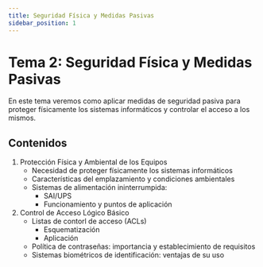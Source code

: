 ```yaml
---
title: Seguridad Física y Medidas Pasivas
sidebar_position: 1
---
```


# Tema 2: Seguridad Física y Medidas Pasivas

En este tema veremos como aplicar medidas de seguridad pasiva para proteger físicamente los sistemas informáticos y controlar el acceso a los mismos.

## Contenidos

1. Protección Física y Ambiental de los Equipos
   - Necesidad de proteger físicamente los sistemas informáticos
   - Características del emplazamiento y condiciones ambientales
   - Sistemas de alimentación ininterrumpida:
      - SAI/UPS
      - Funcionamiento y puntos de aplicación
2. Control de Acceso Lógico Básico
   - Listas de contorl de acceso (ACLs)
      - Esquematización
      - Aplicación
   - Política de contraseñas: importancia y establecimiento de requisitos
   - Sistemas biométricos de identificación: ventajas de su uso

   